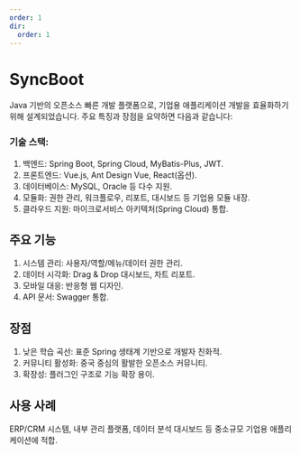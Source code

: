 ```yaml
---
order: 1
dir:
  order: 1
---
```


# SyncBoot

Java 기반의 오픈소스 빠른 개발 플랫폼으로, 기업용 애플리케이션 개발을 효율화하기 위해 설계되었습니다. 주요 특징과 장점을 요약하면 다음과 같습니다:

### 기술 스택:

1. 백엔드: Spring Boot, Spring Cloud, MyBatis-Plus, JWT.
1. 프론트엔드: Vue.js, Ant Design Vue, React(옵션).
1. 데이터베이스: MySQL, Oracle 등 다수 지원.
1. 모듈화: 권한 관리, 워크플로우, 리포트, 대시보드 등 기업용 모듈 내장.
1. 클라우드 지원: 마이크로서비스 아키텍처(Spring Cloud) 통합.

## 주요 기능

1. 시스템 관리: 사용자/역할/메뉴/데이터 권한 관리.
1. 데이터 시각화: Drag & Drop 대시보드, 차트 리포트.
1. 모바일 대응: 반응형 웹 디자인.
1. API 문서: Swagger 통합.

## 장점

1. 낮은 학습 곡선: 표준 Spring 생태계 기반으로 개발자 친화적.
1. 커뮤니티 활성화: 중국 중심의 활발한 오픈소스 커뮤니티.
1. 확장성: 플러그인 구조로 기능 확장 용이.

## 사용 사례

ERP/CRM 시스템, 내부 관리 플랫폼, 데이터 분석 대시보드 등 중소규모 기업용 애플리케이션에 적합.
